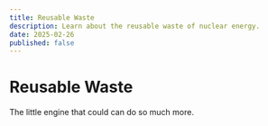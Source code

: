 ```yaml
---
title: Reusable Waste
description: Learn about the reusable waste of nuclear energy.
date: 2025-02-26
published: false
---
```


# Reusable Waste

The little engine that could can do so much more.
